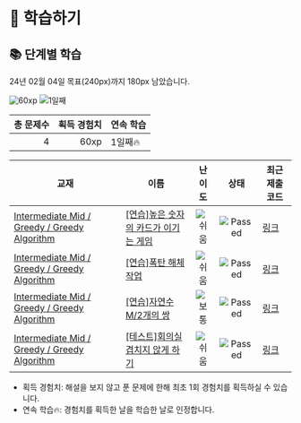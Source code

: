 # 📖 학습하기

## 📚 단계별 학습
24년 02월 04일 목표(240px)까지 180px 남았습니다.

![60xp](https://img.shields.io/badge/EXP-60xp-%235cb85c.svg?for-the-badge)
![1일째](https://img.shields.io/badge/연속학습-1일째-%23E34F26.svg?for-the-badge)

|총 문제수|획득 경험치|연속 학습|
|---:|---:|---|
4|60xp|1일째🔥|

|교재|이름|난이도|상태|최근 제출 코드|
|---|---|:---:|:---:|---|
|[Intermediate Mid / Greedy / Greedy Algorithm](https://www.codetree.ai/missions?missionId=8)|[[연습]높은 숫자의 카드가 이기는 게임](https://www.codetree.ai/missions/8/problems/a-high-number-of-cards-wins)|![쉬움][easy]|![Passed][passed]|[링크](https://github.com/subsub-e/codetree-TILs/blob/main/240204/%EB%86%92%EC%9D%80%20%EC%88%AB%EC%9E%90%EC%9D%98%20%EC%B9%B4%EB%93%9C%EA%B0%80%20%EC%9D%B4%EA%B8%B0%EB%8A%94%20%EA%B2%8C%EC%9E%84/a-high-number-of-cards-wins.cpp)|
|[Intermediate Mid / Greedy / Greedy Algorithm](https://www.codetree.ai/missions?missionId=8)|[[연습]폭탄 해체 작업](https://www.codetree.ai/missions/8/problems/the-bomb-dismantling)|![쉬움][easy]|![Passed][passed]|[링크](https://github.com/subsub-e/codetree-TILs/blob/main/240204/%ED%8F%AD%ED%83%84%20%ED%95%B4%EC%B2%B4%20%EC%9E%91%EC%97%85/the-bomb-dismantling.cpp)|
|[Intermediate Mid / Greedy / Greedy Algorithm](https://www.codetree.ai/missions?missionId=8)|[[연습]자연수 M/2개의 쌍](https://www.codetree.ai/missions/8/problems/m2-pairs-of-natural-numbers)|![보통][medium]|![Passed][passed]|[링크](https://github.com/subsub-e/codetree-TILs/blob/main/240204/%EC%9E%90%EC%97%B0%EC%88%98%20M/2%EA%B0%9C%EC%9D%98%20%EC%8C%8D/m2-pairs-of-natural-numbers.cpp)|
|[Intermediate Mid / Greedy / Greedy Algorithm](https://www.codetree.ai/missions?missionId=8)|[[테스트]회의실 겹치지 않게 하기](https://www.codetree.ai/missions/8/problems/do-not-overlap-the-meeting-room)|![쉬움][easy]|![Passed][passed]|[링크](https://github.com/subsub-e/codetree-TILs/blob/main/240204/%ED%9A%8C%EC%9D%98%EC%8B%A4%20%EA%B2%B9%EC%B9%98%EC%A7%80%20%EC%95%8A%EA%B2%8C%20%ED%95%98%EA%B8%B0/do-not-overlap-the-meeting-room.cpp)|


* 획득 경험치: 해설을 보지 않고 푼 문제에 한해 최초 1회 경험치를 획득하실 수 있습니다.
* 연속 학습🔥: 경험치를 획득한 날을 학습한 날로 인정합니다.










[b5]: https://img.shields.io/badge/Bronze_5-%235D3E31.svg
[b4]: https://img.shields.io/badge/Bronze_4-%235D3E31.svg
[b3]: https://img.shields.io/badge/Bronze_3-%235D3E31.svg
[b2]: https://img.shields.io/badge/Bronze_2-%235D3E31.svg
[b1]: https://img.shields.io/badge/Bronze_1-%235D3E31.svg
[s5]: https://img.shields.io/badge/Silver_5-%23394960.svg
[s4]: https://img.shields.io/badge/Silver_4-%23394960.svg
[s3]: https://img.shields.io/badge/Silver_3-%23394960.svg
[s2]: https://img.shields.io/badge/Silver_2-%23394960.svg
[s1]: https://img.shields.io/badge/Silver_1-%23394960.svg
[g5]: https://img.shields.io/badge/Gold_5-%23FFC433.svg
[g4]: https://img.shields.io/badge/Gold_4-%23FFC433.svg
[g3]: https://img.shields.io/badge/Gold_3-%23FFC433.svg
[g2]: https://img.shields.io/badge/Gold_2-%23FFC433.svg
[g1]: https://img.shields.io/badge/Gold_1-%23FFC433.svg
[p5]: https://img.shields.io/badge/Platinum_5-%2376DDD8.svg
[p4]: https://img.shields.io/badge/Platinum_4-%2376DDD8.svg
[p3]: https://img.shields.io/badge/Platinum_3-%2376DDD8.svg
[p2]: https://img.shields.io/badge/Platinum_2-%2376DDD8.svg
[p1]: https://img.shields.io/badge/Platinum_1-%2376DDD8.svg
[passed]: https://img.shields.io/badge/Passed-%23009D27.svg
[failed]: https://img.shields.io/badge/Failed-%23D24D57.svg
[easy]: https://img.shields.io/badge/쉬움-%235cb85c.svg?for-the-badge
[medium]: https://img.shields.io/badge/보통-%23FFC433.svg?for-the-badge
[hard]: https://img.shields.io/badge/어려움-%23D24D57.svg?for-the-badge